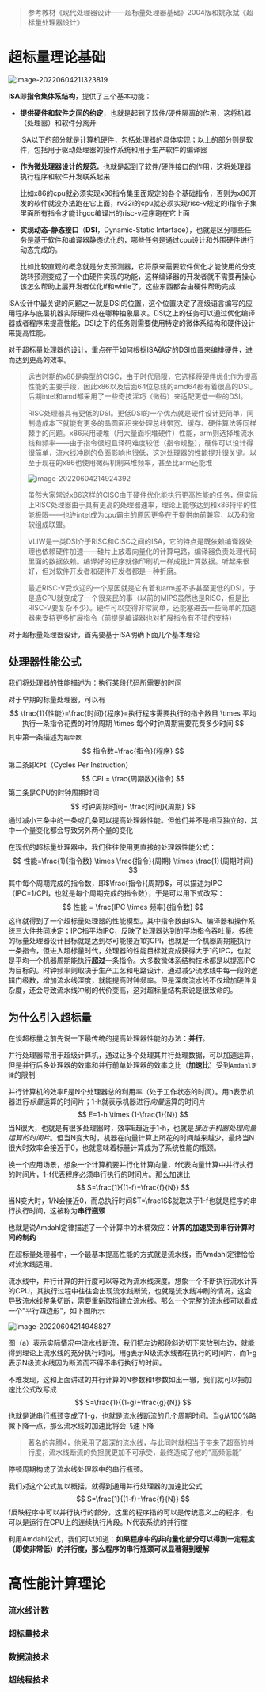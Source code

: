 > 参考教材《现代处理器设计——超标量处理器基础》2004版和姚永斌《超标量处理器设计》

# 超标量理论基础

![image-20220604211323819](超标量处理器笔记1【超标量理论与高性能计算】.assets/image-20220604211323819.png)

**ISA**即**指令集体系结构**，提供了三个基本功能：

* **提供硬件和软件之间的约定**，也就是起到了软件/硬件隔离的作用，这将机器（处理器）和软件分离开

    ISA以下的部分就是计算机硬件，包括处理器的具体实现；以上的部分则是软件，包括用于驱动处理器的操作系统和用于生产软件的编译器

* **作为微处理器设计的规范**，也就是起到了软件/硬件接口的作用，这将处理器执行程序和软件开发联系起来

    比如x86的cpu就必须实现x86指令集里面规定的各个基础指令，否则为x86开发的软件就没办法跑在它上面，rv32i的cpu就必须实现risc-v规定的i指令子集里面所有指令才能让gcc编译出的risc-v程序跑在它上面

* **实现动态-静态接口**（**DSI**，Dynamic-Static Interface），也就是区分哪些任务是基于软件和编译器静态优化的，哪些任务是通过cpu设计和外围硬件进行动态完成的。

    比如比较直观的概念就是分支预测器，它将原来需要软件优化才能使用的分支跳转预测变成了一个由硬件实现的功能，这样编译器的开发者就不需要再操心该怎么帮助上层开发者优化if和while了，这些东西都会由硬件帮助完成

ISA设计中最关键的问题之一就是DSI的位置，这个位置决定了高级语言编写的应用程序与底层机器实际硬件处在哪种抽象层次。DSI之上的任务可以通过优化编译器或者程序来提高性能，DSI之下的任务则需要使用特定的微体系结构和硬件设计来提高性能。

对于超标量处理器的设计，重点在于如何根据ISA确定的DSI位置来编排硬件，进而达到更高的效率。

> 远古时期的x86是典型的CISC，由于时代局限，它选择将硬件优化作为提高性能的主要手段，因此x86以及后面64位总线的amd64都有着很高的DSI。后期intel和amd都采用了一些奇技淫巧（微码）来适配更低一些的DSI。
>
> RISC处理器具有更低的DSI。更低DSI的一个优点就是硬件设计更简单，同制造成本下就能有更多的晶圆面积来处理总线带宽、缓存、硬件算法等同样棘手的问题。x86采用硬堆（用大量面积堆硬件）性能，arm则选择堆流水线和频率——由于指令很短且译码难度较低（指令规整），硬件可以设计得很简单，流水线冲刷的负面影响也很低，这对处理器的性能提升很关键。以至于现在的x86也使用微码机制来堆频率，甚至比arm还能堆
>
> ![image-20220604214924392](超标量处理器笔记1【超标量理论与高性能计算】.assets/image-20220604214924392.png)
>
> 虽然大家常说x86这样的CISC由于硬件优化能执行更高性能的任务，但实际上RISC处理器由于具有更高的处理器速率，理论上能够达到和x86持平的性能极限——也许intel成为cpu霸主的原因更多在于提供向前兼容，以及和微软组成联盟。
>
> VLIW是一类DSI介于RISC和CISC之间的ISA，它的特点是既依赖编译器处理也依赖硬件加速——硅片上放着向量化的计算电路，编译器负责处理代码里面的数据依赖。编译好的程序就像印刷机一样成批计算数据。听起来很好，但对软件开发者和硬件开发者都是一种折磨。
>
> 最近RISC-V受欢迎的一个原因就是它有着和arm差不多甚至更低的DSI，于是造CPU就变成了一个很亲民的事（以前的MIPS虽然也是RISC，但是比RISC-V要复杂不少）。硬件可以变得非常简单，还能塞进去一些简单的加速器来支持更多扩展指令（前提是编译器也对扩展指令有不错的支持）

对于超标量处理器设计，首先要基于ISA明确下面几个基本理论

## 处理器性能公式

我们将处理器的性能描述为：执行某段代码所需要的时间

对于早期的标量处理器，可以有
$$
\frac{1}{性能}=\frac{时间}{程序}=执行程序需要执行的指令数目 \times 平均执行一条指令花费的时钟周期 \times 每个时钟周期需要花费多少时间
$$
其中第一条描述为`指令数`
$$
指令数=\frac{指令}{程序}
$$
第二条即`CPI`（Cycles Per Instruction）
$$
CPI = \frac{周期数}{指令}
$$
第三条是CPU的时钟周期时间
$$
时钟周期时间= \frac{时间}{周期}
$$
通过减小三条中的一条或几条可以提高处理器性能。但他们并不是相互独立的，其中一个量变化都会导致另外两个量的变化

在现代的超标量处理器中，我们往往使用更直接的处理器性能公式：
$$
性能=\frac{1}{指令数} \times \frac{指令}{周期} \times \frac{1}{周期时间}
$$
其中每个周期完成的指令数，即$\frac{指令}{周期}$，可以描述为IPC（IPC=1/CPI，也就是每个周期完成的指令数），于是可以用下式改写：
$$
性能 = \frac{IPC \times 频率}{指令数}
$$
这样就得到了一个超标量处理器的性能模型。其中指令数由ISA、编译器和操作系统三大件共同决定；IPC指平均IPC，反映了处理器达到的平均指令吞吐量。传统的标量处理器设计目标就是达到尽可能接近1的CPI，也就是一个机器周期能执行一条指令，但进入超标量时代，处理器的性能目标就变成获得大于1的IPC，也就是平均一个机器周期能执行**超过**一条指令。大多数微体系结构技术都是以提高IPC为目标的。时钟频率则取决于生产工艺和电路设计，通过减少流水线中每一段的逻辑门级数，增加流水线深度，就能提高时钟频率。但是深度流水线不仅增加硬件复杂度，还会导致流水线冲刷的代价变高，这对超标量结构来说是很致命的。

## 为什么引入超标量

在谈超标量之前先说一下最传统的提高处理器性能的办法：**并行**。

并行处理器常用于超级计算机，通过让多个处理其并行处理数据，可以加速运算，但是并行后多处理器的效率和并行前单处理器的效率之比（**加速比**）受到`Amdahl定律`的限制

并行计算机的效率E是N个处理器总的利用率（处于工作状态的时间）。用h表示机器进行*标量*运算的时间片；1-h就表示机器进行*向量*运算的时间片
$$
E=1-h \times (1-\frac{1}{N})
$$
当N很大，也就是有很多处理器时，效率E趋近于1-h，也就是*接近于机器处理向量运算的时间片*。但当N变大时，机器在向量计算上所花的时间越来越少，最终当N很大时效率会接近于0，也就意味着标量计算成为了系统性能的瓶颈。

换一个应用场景，想象一个计算机要并行化计算向量，f代表向量计算中并行执行的时间片，1-f代表程序必须串行执行的时间片。那么加速比
$$
S=\frac{1}{(1-f)+\frac{f}{N}}
$$
当N变大时，1/N会接近0，而总执行时间$T=\frac1S$就取决于1-f也就是程序的串行执行时间，这被称为**串行瓶颈**

也就是说Amdahl定律描述了一个计算中的木桶效应：**计算的加速受到串行计算时间的制约**

在超标量处理器中，一个最基本提高性能的方式就是流水线，而Amdahl定律恰恰对流水线适用。

流水线中，并行计算的并行度可以等效为流水线深度。想象一个不断执行流水计算的CPU，其执行过程中往往会出现流水线断流，也就是流水线冲刷的情况，这会导致流水线整条切断，需要重新取指建立流水线。那么一个完整的流水线可以看成一个“平行四边形”，如下图所示

![image-20220604214948827](超标量处理器笔记1【超标量理论与高性能计算】.assets/image-20220604214948827.png)

图（a）表示实际情况中流水线断流，我们把左边那段斜边切下来放到右边，就能得到理论上流水线的充分执行时间。用g表示N级流水线都在执行的时间片，而1-g表示N级流水线因为断流而不得不串行执行的时间。

不难发现，这和上面讲过的并行计算的N参数和f参数如出一辙，我们就可以把加速比公式改写成
$$
S=\frac{1}{(1-g)+\frac{g}{N}}
$$
也就是说串行瓶颈变成了1-g，也就是流水线断流的几个周期时间。当g从100%略微下降一点，那么流水线的加速比将会飞速下降

> 著名的奔腾4，他采用了超深的流水线，与此同时就相当于带来了超高的并行度，流水线断流的负担就更加不可承受，最终造成了他的“高频低能”

停顿周期构成了流水线处理器中的串行瓶颈。

我们对这个公式加以概括，就得到通用并行处理器的加速比公式
$$
S=\frac{1}{(1-f)+\frac{f}{N}}
$$
f反映程序中可以并行执行的部分，这里的程序指的可以是传统意义上的程序，也可以是运行在CPU上的连续执行片段。N代表系统的并行度

利用Amdahl公式，我们可以知道：**如果程序中的非向量化部分可以得到一定程度（即使非常低）的并行度，那么程序的串行瓶颈可以显著得到缓解**

# 高性能计算理论



 

### 流水线计数







### 超标量技术







### 数据流技术









### 超线程技术







